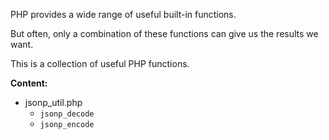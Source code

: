 PHP provides a wide range of useful built-in functions.

But often, only a combination of these functions can give us the results we want.

This is a collection of useful PHP functions.


**Content:**

- jsonp_util.php
  - `jsonp_decode`
  - `jsonp_encode`

